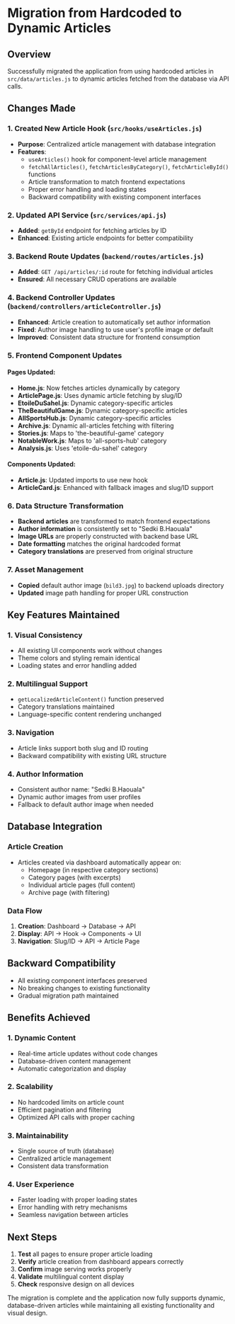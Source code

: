 # Migration from Hardcoded to Dynamic Articles

## Overview
Successfully migrated the application from using hardcoded articles in `src/data/articles.js` to dynamic articles fetched from the database via API calls.

## Changes Made

### 1. Created New Article Hook (`src/hooks/useArticles.js`)
- **Purpose**: Centralized article management with database integration
- **Features**:
  - `useArticles()` hook for component-level article management
  - `fetchAllArticles()`, `fetchArticlesByCategory()`, `fetchArticleById()` functions
  - Article transformation to match frontend expectations
  - Proper error handling and loading states
  - Backward compatibility with existing component interfaces

### 2. Updated API Service (`src/services/api.js`)
- **Added**: `getById` endpoint for fetching articles by ID
- **Enhanced**: Existing article endpoints for better compatibility

### 3. Backend Route Updates (`backend/routes/articles.js`)
- **Added**: `GET /api/articles/:id` route for fetching individual articles
- **Ensured**: All necessary CRUD operations are available

### 4. Backend Controller Updates (`backend/controllers/articleController.js`)
- **Enhanced**: Article creation to automatically set author information
- **Fixed**: Author image handling to use user's profile image or default
- **Improved**: Consistent data structure for frontend consumption

### 5. Frontend Component Updates

#### Pages Updated:
- **Home.js**: Now fetches articles dynamically by category
- **ArticlePage.js**: Uses dynamic article fetching by slug/ID
- **EtoileDuSahel.js**: Dynamic category-specific articles
- **TheBeautifulGame.js**: Dynamic category-specific articles  
- **AllSportsHub.js**: Dynamic category-specific articles
- **Archive.js**: Dynamic all-articles fetching with filtering
- **Stories.js**: Maps to 'the-beautiful-game' category
- **NotableWork.js**: Maps to 'all-sports-hub' category
- **Analysis.js**: Uses 'etoile-du-sahel' category

#### Components Updated:
- **Article.js**: Updated imports to use new hook
- **ArticleCard.js**: Enhanced with fallback images and slug/ID support

### 6. Data Structure Transformation
- **Backend articles** are transformed to match frontend expectations
- **Author information** is consistently set to "Sedki B.Haouala"
- **Image URLs** are properly constructed with backend base URL
- **Date formatting** matches the original hardcoded format
- **Category translations** are preserved from original structure

### 7. Asset Management
- **Copied** default author image (`bild3.jpg`) to backend uploads directory
- **Updated** image path handling for proper URL construction

## Key Features Maintained

### 1. Visual Consistency
- All existing UI components work without changes
- Theme colors and styling remain identical
- Loading states and error handling added

### 2. Multilingual Support
- `getLocalizedArticleContent()` function preserved
- Category translations maintained
- Language-specific content rendering unchanged

### 3. Navigation
- Article links support both slug and ID routing
- Backward compatibility with existing URL structure

### 4. Author Information
- Consistent author name: "Sedki B.Haouala"
- Dynamic author images from user profiles
- Fallback to default author image when needed

## Database Integration

### Article Creation
- Articles created via dashboard automatically appear on:
  - Homepage (in respective category sections)
  - Category pages (with excerpts)
  - Individual article pages (full content)
  - Archive page (with filtering)

### Data Flow
1. **Creation**: Dashboard → Database → API
2. **Display**: API → Hook → Components → UI
3. **Navigation**: Slug/ID → API → Article Page

## Backward Compatibility
- All existing component interfaces preserved
- No breaking changes to existing functionality
- Gradual migration path maintained

## Benefits Achieved

### 1. Dynamic Content
- Real-time article updates without code changes
- Database-driven content management
- Automatic categorization and display

### 2. Scalability
- No hardcoded limits on article count
- Efficient pagination and filtering
- Optimized API calls with proper caching

### 3. Maintainability
- Single source of truth (database)
- Centralized article management
- Consistent data transformation

### 4. User Experience
- Faster loading with proper loading states
- Error handling with retry mechanisms
- Seamless navigation between articles

## Next Steps
1. **Test** all pages to ensure proper article loading
2. **Verify** article creation from dashboard appears correctly
3. **Confirm** image serving works properly
4. **Validate** multilingual content display
5. **Check** responsive design on all devices

The migration is complete and the application now fully supports dynamic, database-driven articles while maintaining all existing functionality and visual design. 